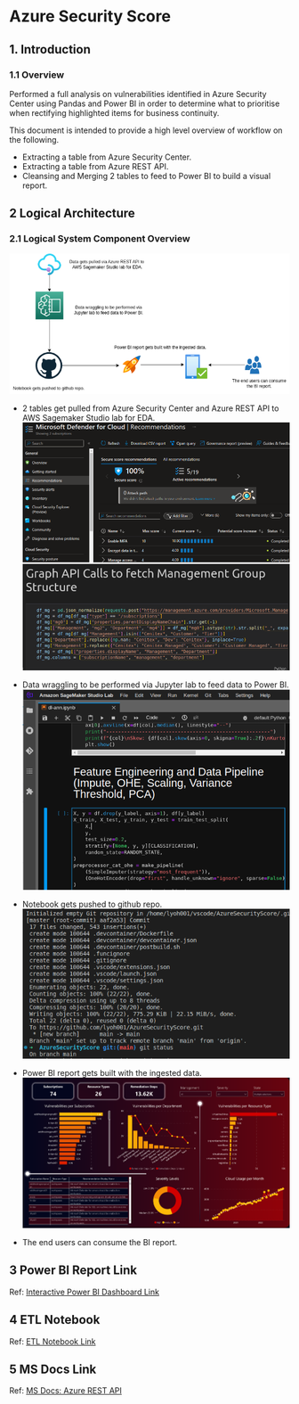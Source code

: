 #  Azure Security Score
## 1. Introduction
### 1.1	Overview
Performed a full analysis on vulnerabilities identified in Azure Security Center using Pandas and Power BI in order to determine what to prioritise when rectifying highlighted items for business continuity.

This document is intended to provide a high level overview of workflow on the following.
- Extracting a table from Azure Security Center.
- Extracting a table from Azure REST API.
- Cleansing and Merging 2 tables to feed to Power BI to build a visual report.

## 2 Logical Architecture
### 2.1	Logical System Component Overview
![Figure 2: Logical Architecture Overview](images/workflow.png)
- 2 tables get pulled from Azure Security Center and Azure REST API to AWS Sagemaker Studio lab for EDA.
![Firegure 2.1: Azure Security Center](images/securitycenter.png)
![Firegure 2.2: Azure REST API](images/api.png)

- Data wraggling to be performed via Jupyter lab to feed data to Power BI.
![Firegure 2.3: Jupyterlab](images/sagemaker.png)

- Notebook gets pushed to github repo.
![Firegure 2.4: Github](images/github.png)

- Power BI report gets built with the ingested data.
![Figure 2.5: Power BI Dashboard](images/powerbireport.png)

- The end users can consume the BI report.

## 3 Power BI Report Link
Ref: [Interactive Power BI Dashboard Link](https://lyoh001.com/mlcloudaudit)

## 4 ETL Notebook
Ref: [ETL Notebook Link](notebook/notebook.ipynb)

## 5 MS Docs Link
Ref: [MS Docs: Azure REST API](https://learn.microsoft.com/en-us/rest/api/managementgroups/)

